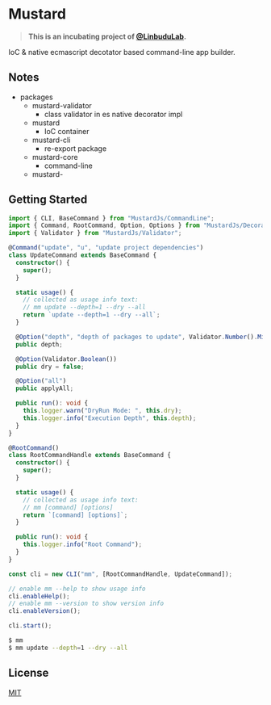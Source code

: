# Mustard

> **This is an incubating project of [@LinbuduLab](https://github.com/LinbuduLab).**

IoC &amp; native ecmascript decotator based command-line app builder.

## Notes

- packages
  - mustard-validator
    - class validator in es native decorator impl
  - mustard
    - IoC container
  - mustard-cli
    - re-export package
  - mustard-core
    - command-line
  - mustard-

## Getting Started

```typescript
import { CLI, BaseCommand } from "MustardJs/CommandLine";
import { Command, RootCommand, Option, Options } from "MustardJs/Decorators";
import { Validator } from "MustardJs/Validator";

@Command("update", "u", "update project dependencies")
class UpdateCommand extends BaseCommand {
  constructor() {
    super();
  }

  static usage() {
    // collected as usage info text:
    // mm update --depth=1 --dry --all
    return `update --depth=1 --dry --all`;
  }

  @Option("depth", "depth of packages to update", Validator.Number().Min(1))
  public depth;

  @Option(Validator.Boolean())
  public dry = false;

  @Option("all")
  public applyAll;

  public run(): void {
    this.logger.warn("DryRun Mode: ", this.dry);
    this.logger.info("Execution Depth", this.depth);
  }
}

@RootCommand()
class RootCommandHandle extends BaseCommand {
  constructor() {
    super();
  }

  static usage() {
    // collected as usage info text:
    // mm [command] [options]
    return `[command] [options]`;
  }

  public run(): void {
    this.logger.info("Root Command");
  }
}

const cli = new CLI("mm", [RootCommandHandle, UpdateCommand]);

// enable mm --help to show usage info
cli.enableHelp();
// enable mm --version to show version info
cli.enableVersion();

cli.start();
```

```bash
$ mm
$ mm update --depth=1 --dry --all
```

## License

[MIT](LICENSE)
